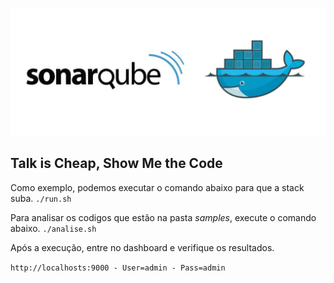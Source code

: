 ![SonarQube](sonarqube.png)

## Talk is Cheap, Show Me the Code
Como exemplo, podemos executar o comando abaixo para que a stack suba.
```./run.sh ```

Para analisar os codigos que estão na pasta *samples*, execute o comando abaixo.
```./analise.sh ```

Após a execução, entre no dashboard e verifique os resultados.

```http://localhosts:9000 - User=admin - Pass=admin  ```